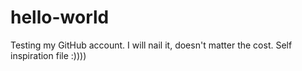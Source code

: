 # hello-world
Testing my GitHub account.
I will nail it, doesn't matter the cost.
Self inspiration file :))))
